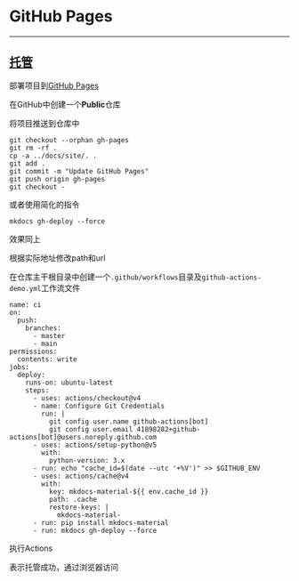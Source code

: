 # GitHub Pages
----

## [托管](https://chhnangf.github.io/kmp-docs/)

部署项目到[GitHub Pages](https://docs.github.com/en/pages/getting-started-with-github-pages/creating-a-github-pages-site)

在GitHub中创建一个**Public**仓库

将项目推送到仓库中

```
git checkout --orphan gh-pages
git rm -rf .
cp -a ../docs/site/. .
git add .
git commit -m "Update GitHub Pages"
git push origin gh-pages
git checkout -
```

或者使用简化的指令

```
mkdocs gh-deploy --force
```

效果同上

根据实际地址修改path和url

在仓库主干根目录中创建一个`.github/workflows`目录及`github-actions-demo.yml`工作流文件

```
name: ci 
on:
  push:
    branches:
      - master 
      - main
permissions:
  contents: write
jobs:
  deploy:
    runs-on: ubuntu-latest
    steps:
      - uses: actions/checkout@v4
      - name: Configure Git Credentials
        run: |
          git config user.name github-actions[bot]
          git config user.email 41898282+github-actions[bot]@users.noreply.github.com
      - uses: actions/setup-python@v5
        with:
          python-version: 3.x
      - run: echo "cache_id=$(date --utc '+%V')" >> $GITHUB_ENV 
      - uses: actions/cache@v4
        with:
          key: mkdocs-material-${{ env.cache_id }}
          path: .cache
          restore-keys: |
            mkdocs-material-
      - run: pip install mkdocs-material 
      - run: mkdocs gh-deploy --force
```

执行Actions


表示托管成功，通过浏览器访问
